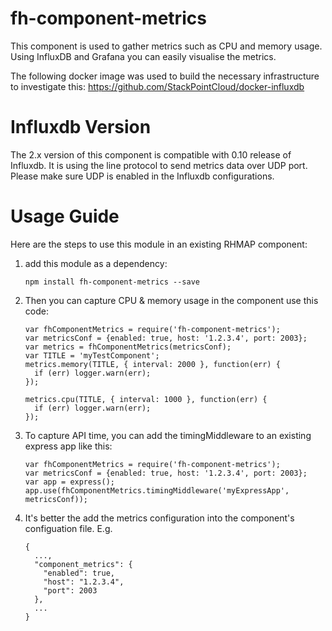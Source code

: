 # fh-component-metrics 

This component is used to gather metrics such as CPU and memory usage. Using InfluxDB and 
Grafana you can easily visualise the metrics.

The following docker image was used to build the necessary infrastructure
to investigate this:
https://github.com/StackPointCloud/docker-influxdb

# Influxdb Version

The 2.x version of this component is compatible with 0.10 release of Influxdb. It is using the line protocol to send metrics data over UDP port. Please make sure UDP is enabled in the Influxdb configurations.


# Usage Guide

Here are the steps to use this module in an existing RHMAP component:

1. add this module as a dependency:

    ```
    npm install fh-component-metrics --save
    ```

2. Then you can capture CPU & memory usage in the component use this code:

    ```
    var fhComponentMetrics = require('fh-component-metrics');
    var metricsConf = {enabled: true, host: '1.2.3.4', port: 2003};
    var metrics = fhComponentMetrics(metricsConf);
    var TITLE = 'myTestComponent';
    metrics.memory(TITLE, { interval: 2000 }, function(err) {
      if (err) logger.warn(err);
    });

    metrics.cpu(TITLE, { interval: 1000 }, function(err) {
      if (err) logger.warn(err);
    });
    ```

3. To capture API time, you can add the timingMiddleware to an existing express app like this:

    ```
    var fhComponentMetrics = require('fh-component-metrics');
    var metricsConf = {enabled: true, host: '1.2.3.4', port: 2003};
    var app = express();
    app.use(fhComponentMetrics.timingMiddleware('myExpressApp', metricsConf));
    ```

4. It's better the add the metrics configuration into the component's configuation file. E.g.

    ```
    {
      ...,
      "component_metrics": {
        "enabled": true,
        "host": "1.2.3.4",
        "port": 2003
      },
      ...
    }
    ```